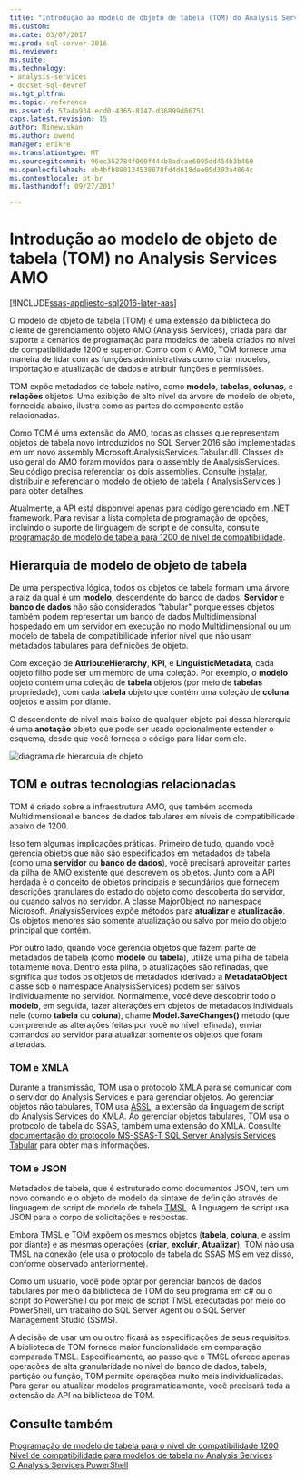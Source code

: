 ```yaml
---
title: "Introdução ao modelo de objeto de tabela (TOM) do Analysis Services AMO | Microsoft Docs"
ms.custom: 
ms.date: 03/07/2017
ms.prod: sql-server-2016
ms.reviewer: 
ms.suite: 
ms.technology:
- analysis-services
- docset-sql-devref
ms.tgt_pltfrm: 
ms.topic: reference
ms.assetid: 57a4a934-ecd0-4365-8147-d36899d86751
caps.latest.revision: 15
author: Minewiskan
ms.author: owend
manager: erikre
ms.translationtype: MT
ms.sourcegitcommit: 96ec352784f060f444b8adcae6005dd454b3b460
ms.openlocfilehash: ab4bfb890124538878fd4d618dee05d393a4864c
ms.contentlocale: pt-br
ms.lasthandoff: 09/27/2017

---
```

# <a name="introduction-to-the-tabular-object-model-tom-in-analysis-services-amo"></a>Introdução ao modelo de objeto de tabela (TOM) no Analysis Services AMO

[!INCLUDE[ssas-appliesto-sql2016-later-aas](../../includes/ssas-appliesto-sql2016-later-aas.md)]

  O modelo de objeto de tabela (TOM) é uma extensão da biblioteca do cliente de gerenciamento objeto AMO (Analysis Services), criada para dar suporte a cenários de programação para modelos de tabela criados no nível de compatibilidade 1200 e superior. Como com o AMO, TOM fornece uma maneira de lidar com as funções administrativas como criar modelos, importação e atualização de dados e atribuir funções e permissões.  
  
TOM expõe metadados de tabela nativo, como **modelo**, **tabelas**, **colunas**, e **relações** objetos.  Uma exibição de alto nível da árvore de modelo de objeto, fornecida abaixo, ilustra como as partes do componente estão relacionadas.  
  
 Como TOM é uma extensão do AMO, todas as classes que representam objetos de tabela novo introduzidos no SQL Server 2016 são implementadas em um novo assembly Microsoft.AnalysisServices.Tabular.dll. Classes de uso geral do AMO foram movidos para o assembly de AnalysisServices. Seu código precisa referenciar os dois assemblies.
Consulte [instalar, distribuir e referenciar o modelo de objeto de tabela &#40; AnalysisServices &#41; ](../../analysis-services/tabular-model-programming-compatibility-level-1200/install-distribute-and-reference-the-tabular-object-model.md) para obter detalhes.  
  
 Atualmente, a API está disponível apenas para código gerenciado em .NET framework. Para revisar a lista completa de programação de opções, incluindo o suporte de linguagem de script e de consulta, consulte [programação de modelo de tabela para 1200 de nível de compatibilidade](../../analysis-services/tabular-model-programming-compatibility-level-1200/tabular-model-programming-for-compatibility-level-1200.md).  
  
## <a name="tabular-object-model-hierarchy"></a>Hierarquia de modelo de objeto de tabela  
 De uma perspectiva lógica, todos os objetos de tabela formam uma árvore, a raiz da qual é um **modelo**, descendente do banco de dados. **Servidor** e **banco de dados** não são considerados "tabular" porque esses objetos também podem representar um banco de dados Multidimensional hospedado em um servidor em execução no modo Multidimensional ou um modelo de tabela de compatibilidade inferior nível que não usam metadados tabulares para definições de objeto. 
  
 Com exceção de **AttributeHierarchy**, **KPI**, e **LinguisticMetadata**, cada objeto filho pode ser um membro de uma coleção. Por exemplo, o **modelo** objeto contém uma coleção de **tabela** objetos (por meio de **tabelas** propriedade), com cada **tabela** objeto que contém uma coleção de **coluna** objetos e assim por diante.  
  
 O descendente de nível mais baixo de qualquer objeto pai dessa hierarquia é uma **anotação** objeto que pode ser usado opcionalmente estender o esquema, desde que você forneça o código para lidar com ele.  
  
 ![diagrama de hierarquia de objeto](../../analysis-services/tabular-model-programming-compatibility-level-1200/media/ssastomobjectmodeldiagram.png "diagrama da hierarquia de objetos")  
  
## <a name="tom-and-other-related-technologies"></a>TOM e outras tecnologias relacionadas

TOM é criado sobre a infraestrutura AMO, que também acomoda Multidimensional e bancos de dados tabulares em níveis de compatibilidade abaixo de 1200.

Isso tem algumas implicações práticas.
Primeiro de tudo, quando você gerencia objetos que não são especificados em metadados de tabela (como uma **servidor** ou **banco de dados**), você precisará aproveitar partes da pilha de AMO existente que descrevem os objetos. Junto com a API herdada é o conceito de objetos principais e secundários que fornecem descrições granulares do estado do objeto como descoberta do servidor, ou quando salvos no servidor. A classe MajorObject no namespace Microsoft. AnalysisServices expõe métodos para **atualizar** e **atualização**. Os objetos menores são somente atualização ou salvo por meio do objeto principal que contém.

Por outro lado, quando você gerencia objetos que fazem parte de metadados de tabela (como **modelo** ou **tabela**), utilize uma pilha de tabela totalmente nova. Dentro esta pilha, o atualizações são refinadas, que significa que todos os objetos de metadados (derivado a **MetadataObject** classe sob o namespace AnalysisServices) podem ser salvos individualmente no servidor. Normalmente, você deve descobrir todo o **modelo**, em seguida, fazer alterações em objetos de metadados individuais nele (como **tabela** ou **coluna**), chame  **Model.SaveChanges()** método (que compreende as alterações feitas por você no nível refinada), enviar comandos ao servidor para atualizar somente os objetos que foram alteradas.

### <a name="tom-and-xmla"></a>TOM e XMLA

Durante a transmissão, TOM usa o protocolo XMLA para se comunicar com o servidor do Analysis Services e para gerenciar objetos. Ao gerenciar objetos não tabulares, TOM usa [ASSL](../scripting/analysis-services-scripting-language-assl-for-xmla.md), a extensão da linguagem de script do Analysis Services do XMLA. Ao gerenciar objetos tabulares, TOM usa o protocolo de tabela do SSAS, também uma extensão do XMLA. Consulte [documentação do protocolo MS-SSAS-T SQL Server Analysis Services Tabular](https://msdn.microsoft.com/library/mt719260.aspx) para obter mais informações.

### <a name="tom-and-json"></a>TOM e JSON

Metadados de tabela, que é estruturado como documentos JSON, tem um novo comando e o objeto de modelo da sintaxe de definição através de linguagem de script de modelo de tabela [TMSL](../tabular-model-scripting-language-tmsl-reference.md). A linguagem de script usa JSON para o corpo de solicitações e respostas.

Embora TMSL e TOM expõem os mesmos objetos (**tabela**, **coluna**, e assim por diante) e as mesmas operações (**criar**, **excluir**,  **Atualizar**), TOM não usa TMSL na conexão (ele usa o protocolo de tabela do SSAS MS em vez disso, conforme observado anteriormente).

Como um usuário, você pode optar por gerenciar bancos de dados tabulares por meio da biblioteca de TOM do seu programa em c# ou o script do PowerShell ou por meio de script TMSL executadas por meio do PowerShell, um trabalho do SQL Server Agent ou o SQL Server Management Studio (SSMS).

A decisão de usar um ou outro ficará às especificações de seus requisitos. A biblioteca de TOM fornece maior funcionalidade em comparação comparada TMSL. Especificamente, ao passo que o TMSL oferece apenas operações de alta granularidade no nível do banco de dados, tabela, partição ou função, TOM permite operações muito mais individualizadas. Para gerar ou atualizar modelos programaticamente, você precisará toda a extensão da API na biblioteca de TOM.
  
## <a name="see-also"></a>Consulte também  
 [Programação de modelo de tabela para o nível de compatibilidade 1200](../../analysis-services/tabular-model-programming-compatibility-level-1200/tabular-model-programming-for-compatibility-level-1200.md)   
 [Nível de compatibilidade para modelos de tabela no Analysis Services](../../analysis-services/tabular-models/compatibility-level-for-tabular-models-in-analysis-services.md)  
[O Analysis Services PowerShell](../../analysis-services/powershell/analysis-services-powershell-reference.md)
  
